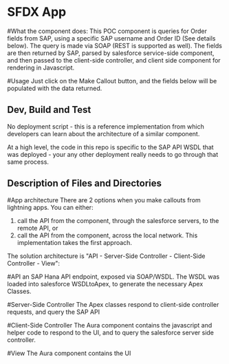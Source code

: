 # SFDX  App

#What the component does:
This POC  component is queries for Order fields from SAP, using a specific SAP username and Order ID (See details below). The query is made via SOAP (REST is supported as well). The fields are then returned by SAP, parsed by salesforce service-side component, and then passed to the client-side controller, and client side component for rendering in Javascript.

#Usage
Just click on the Make Callout button, and the fields below will be populated with the data returned.

## Dev, Build and Test

No deployment script - this is a reference implementation from which developers can learn about the architecture of a similar component.

At a high level, the code in this repo is specific to the SAP API WSDL that was deployed - your any other deployment really needs to go through that same process.


## Description of Files and Directories

#App architecture
There are 2 options when you make callouts from lightning apps. You can either:
1) call the API from the component, through the salesforce servers, to the remote API, or
2) call the API from the component, across the local network.
This implementation takes the first approach.

The solution architecture is "API - Server-Side Controller - Client-Side Controller - View":

#API 
an SAP Hana API endpoint, exposed via SOAP/WSDL. The WSDL was loaded into salesforce WSDLtoApex, to generate the necessary Apex Classes.

#Server-Side Controller
The Apex classes respond to client-side controller requests, and query the SAP API

#Client-Side Controller
The Aura component contains the javascript and helper code to respond to the UI, and to query the salesforce server side controller.

#View
The Aura component contains the UI



